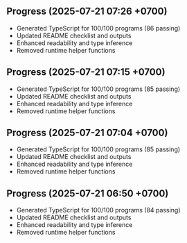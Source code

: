 ## Progress (2025-07-21 07:26 +0700)
- Generated TypeScript for 100/100 programs (86 passing)
- Updated README checklist and outputs
- Enhanced readability and type inference
- Removed runtime helper functions

## Progress (2025-07-21 07:15 +0700)
- Generated TypeScript for 100/100 programs (85 passing)
- Updated README checklist and outputs
- Enhanced readability and type inference
- Removed runtime helper functions

## Progress (2025-07-21 07:04 +0700)
- Generated TypeScript for 100/100 programs (85 passing)
- Updated README checklist and outputs
- Enhanced readability and type inference
- Removed runtime helper functions

## Progress (2025-07-21 06:50 +0700)
- Generated TypeScript for 100/100 programs (84 passing)
- Updated README checklist and outputs
- Enhanced readability and type inference
- Removed runtime helper functions
